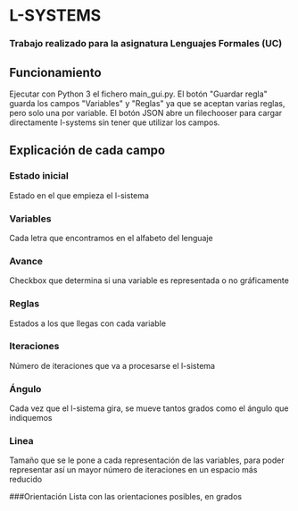 # L-SYSTEMS
### Trabajo realizado para la asignatura Lenguajes Formales (UC)

## Funcionamiento
Ejecutar con Python 3 el fichero main_gui.py.
El botón "Guardar regla" guarda los campos "Variables" y "Reglas" ya que se aceptan varias reglas, pero solo una por variable.
El botón JSON abre un filechooser para cargar directamente l-systems sin tener que utilizar los campos.

## Explicación de cada campo
### Estado inicial
Estado en el que empieza el l-sistema

### Variables 
Cada letra que encontramos en el alfabeto del lenguaje

### Avance
Checkbox que determina si una variable es representada o no gráficamente

### Reglas 
Estados a los que llegas con cada variable

### Iteraciones
Número de iteraciones que va a procesarse el l-sistema

### Ángulo
Cada vez que el l-sistema gira, se mueve tantos grados como el ángulo que indiquemos

### Linea 
Tamaño que se le pone a cada representación de las variables, para poder representar así un mayor número de iteraciones en un espacio más reducido

###Orientación
Lista con las orientaciones posibles, en grados
